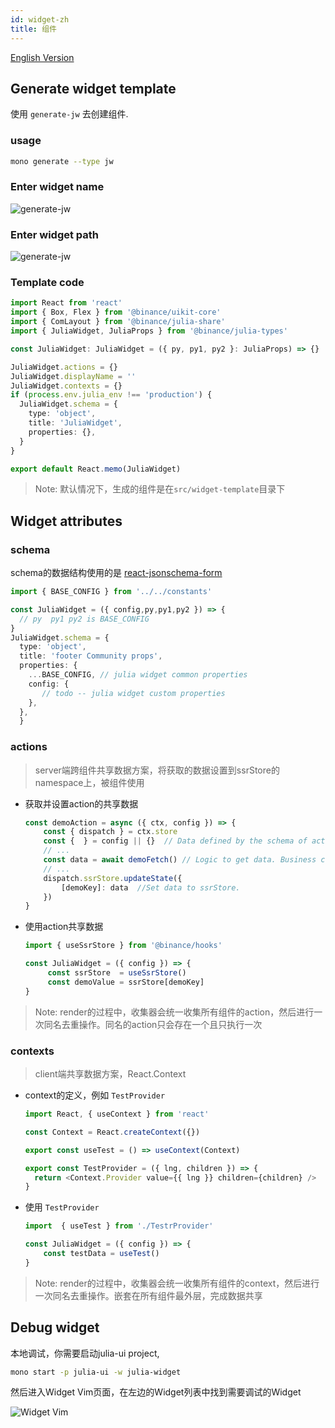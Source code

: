 ```yaml
---
id: widget-zh
title: 组件
---
```


[English Version](widget)

## Generate widget template

使用 `generate-jw` 去创建组件.

### usage
``` bash
mono generate --type jw
```

### Enter widget name
![generate-jw](https://static.devfdg.net/image/julia/docs/mini-program/julia-two.jpg)

### Enter widget path
![generate-jw](https://static.devfdg.net/image/julia/docs/mini-program/julia-one.jpg)


### Template code
```typescript jsx
import React from 'react'
import { Box, Flex } from '@binance/uikit-core'
import { ComLayout } from '@binance/julia-share'
import { JuliaWidget, JuliaProps } from '@binance/julia-types'

const JuliaWidget: JuliaWidget = ({ py, py1, py2 }: JuliaProps) => {}

JuliaWidget.actions = {}
JuliaWidget.displayName = ''
JuliaWidget.contexts = {}
if (process.env.julia_env !== 'production') {
  JuliaWidget.schema = {
    type: 'object',
    title: 'JuliaWidget',
    properties: {},
  }
}

export default React.memo(JuliaWidget)
```

> Note: 默认情况下，生成的组件是在`src/widget-template`目录下


## Widget attributes

### schema
schema的数据结构使用的是 [react-jsonschema-form](https://rjsf-team.github.io/react-jsonschema-form/) 

``` typescript
import { BASE_CONFIG } from '../../constants'

const JuliaWidget = ({ config,py,py1,py2 }) => {
  // py  py1 py2 is BASE_CONFIG
}
JuliaWidget.schema = {
  type: 'object',
  title: 'footer Community props',
  properties: {
    ...BASE_CONFIG, // julia widget common properties
    config: {
       // todo -- julia widget custom properties
    },
  },
  }
```

###  actions
> server端跨组件共享数据方案，将获取的数据设置到ssrStore的namespace上，被组件使用

* 获取并设置action的共享数据
    ``` typescript
    const demoAction = async ({ ctx, config }) => {
        const { dispatch } = ctx.store 
        const {  } = config || {}  // Data defined by the schema of action
        // ...
        const data = await demoFetch() // Logic to get data. Business customization, here is just a simple demonstration
        // ...
        dispatch.ssrStore.updateState({ 
            [demoKey]: data  //Set data to ssrStore.
        })
    }
    ```
* 使用action共享数据
    ``` typescript
    import { useSsrStore } from '@binance/hooks'
    
    const JuliaWidget = ({ config }) => {
         const ssrStore  = useSsrStore()
         const demoValue = ssrStore[demoKey]
    }
    ```

> Note: render的过程中，收集器会统一收集所有组件的action，然后进行一次同名去重操作。同名的action只会存在一个且只执行一次

###  contexts
> client端共享数据方案，React.Context

* context的定义，例如  `TestProvider`
    ``` typescript jsx
    import React, { useContext } from 'react'
    
    const Context = React.createContext({})
    
    export const useTest = () => useContext(Context)
    
    export const TestProvider = ({ lng, children }) => {
      return <Context.Provider value={{ lng }} children={children} />
    }
    ```
* 使用 `TestProvider`
    ``` typescript
    import  { useTest } from './TestrProvider'
    
    const JuliaWidget = ({ config }) => {
        const testData = useTest()
    }
    ```

> Note: render的过程中，收集器会统一收集所有组件的context，然后进行一次同名去重操作。嵌套在所有组件最外层，完成数据共享

##  Debug widget
本地调试，你需要启动julia-ui project,
``` bash
mono start -p julia-ui -w julia-widget
```
然后进入Widget Vim页面，在左边的Widget列表中找到需要调试的Widget

![Widget Vim](https://static.devfdg.net/image/julia/julia-doc/widget-vim.png)
